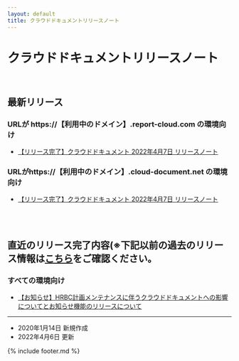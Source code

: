 ```yaml
---
layout: default
title: クラウドドキュメントリリースノート
---
```


# クラウドドキュメントリリースノート

<br>

## 最新リリース
### URLが https://【利用中のドメイン】.report-cloud.com の環境向け
* [【リリース完了】クラウドドキュメント 2022年4月7日 リリースノート](/cloudreport-docs/release-notes/20220407.html)

### URLがhttps://【利用中のドメイン】.cloud-document.net の環境向け
* [【リリース完了】クラウドドキュメント 2022年4月7日 リリースノート](/cloudreport-docs/release-notes/20220407_3rd.html)



<br><br>
## 直近のリリース完了内容(※下記以前の過去のリリース情報は[こちら](/cloudreport-docs/release-notes/archive.html)をご確認ください。
### すべての環境向け
* [【お知らせ】HRBC計画メンテナンスに伴うクラウドドキュメントへの影響についてとお知らせ機能のリリースについて](/cloudreport-docs/release-notes/20220331.html)

-----
* 2020年1月14日 新規作成
* 2022年4月6日 更新 

{% include footer.md %}
